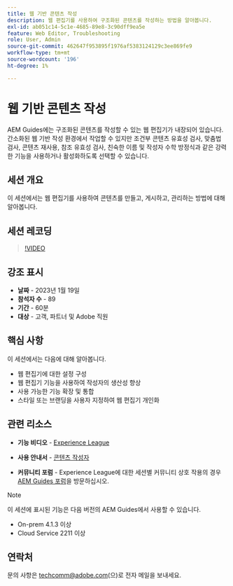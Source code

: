 ```yaml
---
title: 웹 기반 콘텐츠 작성
description: 웹 편집기를 사용하여 구조화된 콘텐츠를 작성하는 방법을 알아봅니다.
exl-id: ab051c14-5c1e-4685-89e8-3c90dff9ea5e
feature: Web Editor, Troubleshooting
role: User, Admin
source-git-commit: 462647f953895f1976af5383124129c3ee869fe9
workflow-type: tm+mt
source-wordcount: '196'
ht-degree: 1%

---
```


# 웹 기반 콘텐츠 작성

AEM Guides에는 구조화된 콘텐츠를 작성할 수 있는 웹 편집기가 내장되어 있습니다. 간소화된 웹 기반 작성 환경에서 작업할 수 있지만 조건부 콘텐츠 유효성 검사, 맞춤법 검사, 콘텐츠 재사용, 참조 유효성 검사, 친숙한 이름 및 작성자 수학 방정식과 같은 강력한 기능을 사용하거나 활성화하도록 선택할 수 있습니다.

## 세션 개요

이 세션에서는 웹 편집기를 사용하여 콘텐츠를 만들고, 게시하고, 관리하는 방법에 대해 알아봅니다.

## 세션 레코딩

>[!VIDEO](https://video.tv.adobe.com/v/3414171/dita-authoring-ccms-web-author?quality=12&learn=on)

## 강조 표시

- **날짜** - 2023년 1월 19일
- **참석자 수** - 89
- **기간** - 60분
- **대상** - 고객, 파트너 및 Adobe 직원

## 핵심 사항

이 세션에서는 다음에 대해 알아봅니다.
- 웹 편집기에 대한 설정 구성
- 웹 편집기 기능을 사용하여 작성자의 생산성 향상
- 사용 가능한 기능 확장 및 통합
- 스타일 또는 브랜딩을 사용자 지정하여 웹 편집기 개인화

## 관련 리소스

- **기능 비디오** - [Experience League](https://experienceleague.adobe.com/docs/experience-manager-guides-learn/videos/advanced-user-guide/overview.html?lang=en)

- **사용 안내서** - [콘텐츠 작성자](https://help.adobe.com/en_US/xml-documentation-for-adobe-experience-manager/index.html#t=DXML-master-map/authoring-content.html)

- **커뮤니티 포럼** - Experience League에 대한 세션별 커뮤니티 상호 작용의 경우 [AEM Guides 포럼](https://experienceleaguecommunities.adobe.com/t5/experience-manager-guides/bd-p/xml-documentation-discussions)을 방문하십시오.

>[!NOTE]
>
> 이 세션에 표시된 기능은 다음 버전의 AEM Guides에서 사용할 수 있습니다.
> - On-prem 4.1.3 이상
> - Cloud Service 2211 이상

## 연락처

문의 사항은 <techcomm@adobe.com>(으)로 전자 메일을 보내세요.
